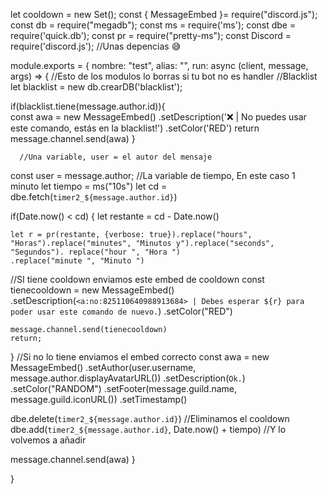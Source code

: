 let cooldown = new Set(); 
const { MessageEmbed }= require("discord.js");
const db = require("megadb");
const ms = require('ms');
const dbe = require('quick.db');
const pr = require("pretty-ms");
const Discord = require('discord.js');
//Unas depencias :sweat_smile:

module.exports = {
  nombre: "test",
  alias: "",
  run: async (client, message, args) => { //Esto de los modulos lo borras si tu bot no es handler
      //Blacklist
              let blacklist = new db.crearDB('blacklist');

  if(blacklist.tiene(message.author.id)){    
const awa = new MessageEmbed()
  .setDescription(':x: | No puedes usar este comando, estás en la blacklist!') 
  .setColor('RED') 
  return message.channel.send(awa)
  }
      
      //Una variable, user = el autor del mensaje
  const user = message.author; 
      //La variable de tiempo, En este caso 1 minuto
  let tiempo = ms("10s") 
  let cd = dbe.fetch(`timer2_${message.author.id}`)

  if(Date.now() < cd) {
    let restante = cd  - Date.now()

    let r = pr(restante, {verbose: true}).replace("hours", "Horas").replace("minutes", "Minutos y").replace("seconds", "Segundos"). replace("hour ", "Hora ")
    .replace("minute ", "Minuto ")
//SI tiene cooldown enviamos este embed de cooldown
    const tienecooldown = new MessageEmbed()
    .setDescription(`<a:no:825110640988913684> | Debes esperar ${r} para poder usar este comando de nuevo.`) 
    .setColor("RED")

    message.channel.send(tienecooldown) 
    return; 
  }
//Si no lo tiene enviamos el embed correcto
  const awa = new MessageEmbed() 
  .setAuthor(user.username, message.author.displayAvatarURL())
  .setDescription(`Ok.`) 
  .setColor("RANDOM")
  .setFooter(message.guild.name, message.guild.iconURL())
  .setTimestamp()

  dbe.delete(`timer2_${message.author.id}`) //Eliminamos el cooldown
  dbe.add(`timer2_${message.author.id}`, Date.now() + tiempo) //Y lo volvemos a añadir

  message.channel.send(awa)
  }

}